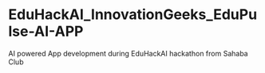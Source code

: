 # EduHackAI_InnovationGeeks_EduPulse-AI-APP
AI powered App development during EduHackAI hackathon from Sahaba Club
